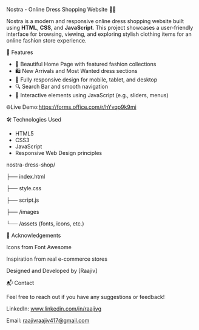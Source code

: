 Nostra - Online Dress Shopping Website 👗🛒

Nostra is a modern and responsive online dress shopping website built using **HTML**, **CSS**, and **JavaScript**. This project showcases a user-friendly interface for browsing, viewing, and exploring stylish clothing items for an online fashion store experience.

🌟 Features

- 🧥 Beautiful Home Page with featured fashion collections
- 🛍️ New Arrivals and Most Wanted dress sections
- 📱 Fully responsive design for mobile, tablet, and desktop
- 🔍 Search Bar and smooth navigation
- 🧭 Interactive elements using JavaScript (e.g., sliders, menus)

🌐Live Demo:https://forms.office.com/r/hYvqp9k9mi

🛠️ Technologies Used

- HTML5
- CSS3
- JavaScript
- Responsive Web Design principles

nostra-dress-shop/

├── index.html

├── style.css

├── script.js

├── /images

└── /assets (fonts, icons, etc.)

🙌 Acknowledgements

Icons from Font Awesome

Inspiration from real e-commerce stores

Designed and Developed by [Raajiv]

📬 Contact

Feel free to reach out if you have any suggestions or feedback!

LinkedIn: www.linkedin.com/in/raajivg

Email: raajivraajiv417@gmail.com



